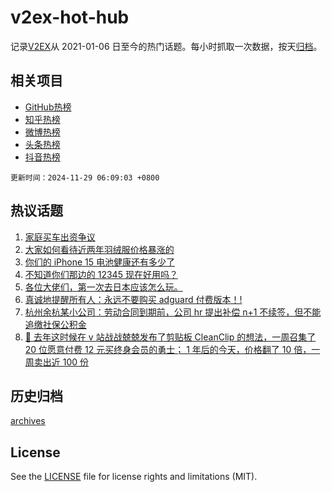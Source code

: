 # v2ex-hot-hub

 记录[V2EX](https://www.v2ex.com/)从 2021-01-06 日至今的热门话题。每小时抓取一次数据，按天[归档](archives)。
 
 ## 相关项目

- [GitHub热榜](https://github.com/lonnyzhang423/github-hot-hub)
- [知乎热榜](https://github.com/lonnyzhang423/zhihu-hot-hub)
- [微博热榜](https://github.com/lonnyzhang423/weibo-hot-hub)
- [头条热榜](https://github.com/lonnyzhang423/toutiao-hot-hub)
- [抖音热榜](https://github.com/lonnyzhang423/douyin-hot-hub)


 `更新时间：2024-11-29 06:09:03 +0800`

## 热议话题

1. [家庭买车出资争议](https://www.v2ex.com/t/1093274)
1. [大家如何看待近两年羽绒服价格暴涨的](https://www.v2ex.com/t/1093261)
1. [你们的 iPhone 15 电池健康还有多少了](https://www.v2ex.com/t/1093286)
1. [不知道你们那边的 12345 现在好用吗？](https://www.v2ex.com/t/1093323)
1. [各位大佬们，第一次去日本应该怎么玩。](https://www.v2ex.com/t/1093268)
1. [真诚地提醒所有人：永远不要购买 adguard 付费版本！!](https://www.v2ex.com/t/1093315)
1. [杭州余杭某小公司：劳动合同到期前，公司 hr 提出补偿 n+1 不续签，但不能追缴社保公积金](https://www.v2ex.com/t/1093326)
1. [🎁 去年这时候在 v 站战战兢兢发布了剪贴板 CleanClip 的想法，一周召集了 20 位愿意付费 12 元买终身会员的勇士； 1 年后的今天，价格翻了 10 倍，一周卖出近 100 份](https://www.v2ex.com/t/1093430)

## 历史归档

[archives](archives)

## License

See the [LICENSE](LICENSE) file for license rights and limitations (MIT).
